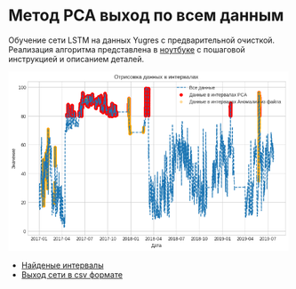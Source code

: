 # Метод PCA выход по всем данным

Обучение сети LSTM на данных Yugres с предварительной очисткой.  Реализация алгоритма представлена в [ноутбуке](PCA_ADTK(ALL).ipynb) с пошаговой инструкцией и описанием деталей.

![1697371342692](image/README/1697371342692.png)

* [Найденые интервалы](intervals_pca.json)
* [Выход сети в csv формате](https://drive.google.com/file/d/1kuZfRtGKk5cJb5fhJxAfmmLRT-zo0tcl/view?usp=drive_link)
